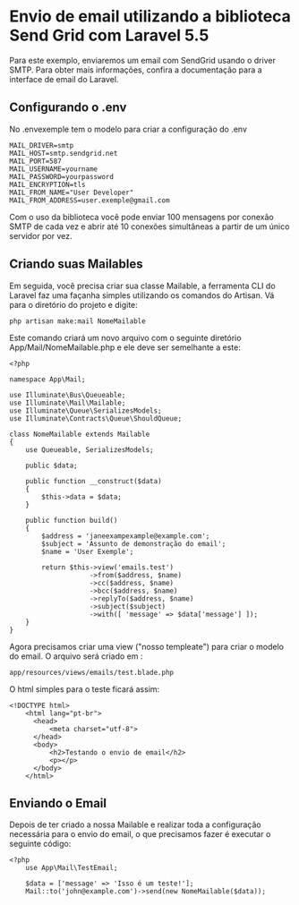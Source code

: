 # Envio de email utilizando a biblioteca Send Grid com Laravel 5.5
Para este exemplo, enviaremos um email com SendGrid usando o driver SMTP.
Para obter mais informações, confira a documentação para a interface de email do Laravel.

## Configurando o .env
No .envexemple tem o modelo para criar a configuração do .env
```
MAIL_DRIVER=smtp
MAIL_HOST=smtp.sendgrid.net
MAIL_PORT=587
MAIL_USERNAME=yourname
MAIL_PASSWORD=yourpassword
MAIL_ENCRYPTION=tls
MAIL_FROM_NAME="User Developer"
MAIL_FROM_ADDRESS=user.exemple@gmail.com
```
Com o uso da biblioteca você pode enviar 100 mensagens por conexão SMTP de cada vez e abrir
até 10 conexões simultâneas a partir de um único servidor por vez.

## Criando suas Mailables


Em seguida, você precisa criar sua classe Mailable, a ferramenta CLI do Laravel faz uma façanha simples utilizando os comandos do Artisan.  Vá para o diretório do projeto e digite:

```
php artisan make:mail NomeMailable
```

Este comando criará um novo arquivo com o seguinte diretório App/Mail/NomeMailable.php e ele deve ser semelhante a este:

```
<?php

namespace App\Mail;

use Illuminate\Bus\Queueable;
use Illuminate\Mail\Mailable;
use Illuminate\Queue\SerializesModels;
use Illuminate\Contracts\Queue\ShouldQueue;

class NomeMailable extends Mailable
{
    use Queueable, SerializesModels;

    public $data;

    public function __construct($data)
    {
        $this->data = $data;
    }

    public function build()
    {
        $address = 'janeexampexample@example.com';
        $subject = 'Assunto de demonstração do email';
        $name = 'User Exemple';

        return $this->view('emails.test')
                    ->from($address, $name)
                    ->cc($address, $name)
                    ->bcc($address, $name)
                    ->replyTo($address, $name)
                    ->subject($subject)
                    ->with([ 'message' => $data['message'] ]);
    }
}
```

Agora precisamos criar uma view ("nosso templeate") para criar o modelo do email.
O arquivo será criado em :
```
app/resources/views/emails/test.blade.php
```
O html simples para o teste ficará assim:
```
<!DOCTYPE html>
    <html lang="pt-br">
      <head>
          <meta charset="utf-8">
      </head>
      <body>
          <h2>Testando o envio de email</h2>
          <p></p>
      </body>
    </html>
```

## Enviando o Email

Depois de ter criado a nossa Mailable e realizar toda a configuração necessária para o envio do email,
o que precisamos fazer é executar o seguinte código:

```
<?php
    use App\Mail\TestEmail;

    $data = ['message' => 'Isso é um teste!'];
    Mail::to('john@example.com')->send(new NomeMailable($data));

```
